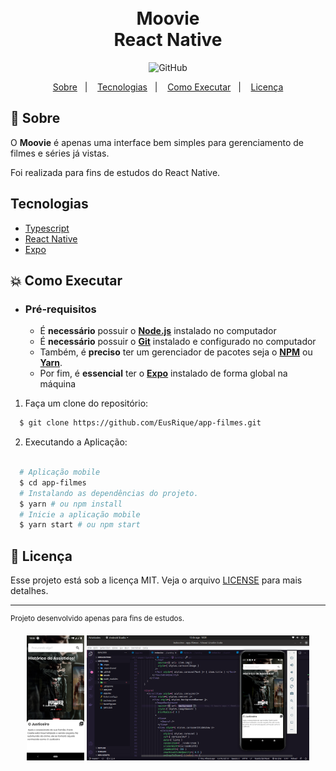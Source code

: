 <h1 align="center">
    <br>Moovie<br/>
    React Native
</h1>

<p align="center">
  <img alt="GitHub" src="https://img.shields.io/github/license/HigorSnt/proffy?style=flat-square"> 
</p>
<p align="center">
  <a href="#bookmark-sobre">Sobre</a>&nbsp;&nbsp;&nbsp;|&nbsp;&nbsp;&nbsp;
  <a href="#rocket-tecnologias">Tecnologias</a>&nbsp;&nbsp;&nbsp;|&nbsp;&nbsp;&nbsp;
  <a href="#boom-como-executar">Como Executar</a>&nbsp;&nbsp;&nbsp;|&nbsp;&nbsp;&nbsp;
  <a href="#memo-licença">Licença</a>
</p>

## :bookmark: Sobre

O **Moovie** é apenas uma interface bem simples para gerenciamento de filmes e séries já vistas.
  
Foi realizada para fins de estudos do React Native.

## Tecnologias

-  [Typescript](https://www.typescriptlang.org/)
-  [React Native](http://facebook.github.io/react-native/)
-  [Expo](https://expo.io/)

## :boom: Como Executar

- ### **Pré-requisitos**

  - É **necessário** possuir o **[Node.js](https://nodejs.org/en/)** instalado no computador
  - É **necessário** possuir o **[Git](https://git-scm.com/)** instalado e configurado no computador
  - Também, é **preciso** ter um gerenciador de pacotes seja o **[NPM](https://www.npmjs.com/)** ou **[Yarn](https://yarnpkg.com/)**.
  - Por fim, é **essencial** ter o **[Expo](https://expo.io/)** instalado de forma global na máquina

1. Faça um clone do repositório:

```sh
  $ git clone https://github.com/EusRique/app-filmes.git
```

2. Executando a Aplicação:

```sh

  # Aplicação mobile
  $ cd app-filmes
  # Instalando as dependências do projeto.
  $ yarn # ou npm install
  # Inicie a aplicação mobile
  $ yarn start # ou npm start
```


## :memo: Licença

Esse projeto está sob a licença MIT. Veja o arquivo [LICENSE](LICENSE.md) para mais detalhes.

---
<sup>Projeto desenvolvido apenas para fins de estudos.</sup>

<p align="center">
  <img alt="Telas" src=".github/bannerDois.png" height="200px" /> 
  <img alt="Telas" src=".github/bannerUm.png" height="200px" /> 
</p>